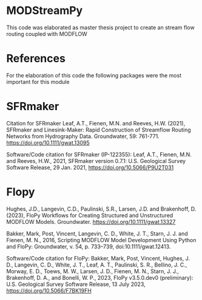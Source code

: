 # MODStreamPy
This code was elaborated as master thesis project to create an stream flow routing coupled with MODFLOW


# References

For the elaboration of this code the following packages were the most important for this module

# SFRmaker
Citation for SFRmaker
Leaf, A.T., Fienen, M.N. and Reeves, H.W. (2021), SFRmaker and Linesink-Maker: Rapid Construction of Streamflow Routing Networks from Hydrography Data. Groundwater, 59: 761-771. https://doi.org/10.1111/gwat.13095

Software/Code citation for SFRmaker (IP-122355):
Leaf, A.T., Fienen, M.N. and Reeves, H.W., 2021, SFRmaker version 0.7.1: U.S. Geological Survey Software Release, 29 Jan. 2021, https://doi.org/10.5066/P9U2T031

# Flopy
Hughes, J.D., Langevin, C.D., Paulinski, S.R., Larsen, J.D. and Brakenhoff, D. (2023), FloPy Workflows for Creating Structured and Unstructured MODFLOW Models. Groundwater. https://doi.org/10.1111/gwat.13327

Bakker, Mark, Post, Vincent, Langevin, C. D., White, J. T., Starn, J. J. and Fienen, M. N., 2016, Scripting MODFLOW Model Development Using Python and FloPy: Groundwater, v. 54, p. 733–739, doi:10.1111/gwat.12413.

Software/Code citation for FloPy:
Bakker, Mark, Post, Vincent, Hughes, J. D., Langevin, C. D., White, J. T., Leaf, A. T., Paulinski, S. R., Bellino, J. C., Morway, E. D., Toews, M. W., Larsen, J. D., Fienen, M. N., Starn, J. J., Brakenhoff, D. A., and Bonelli, W. P., 2023, FloPy v3.5.0.dev0 (preliminary): U.S. Geological Survey Software Release, 13 July 2023, https://doi.org/10.5066/F7BK19FH

